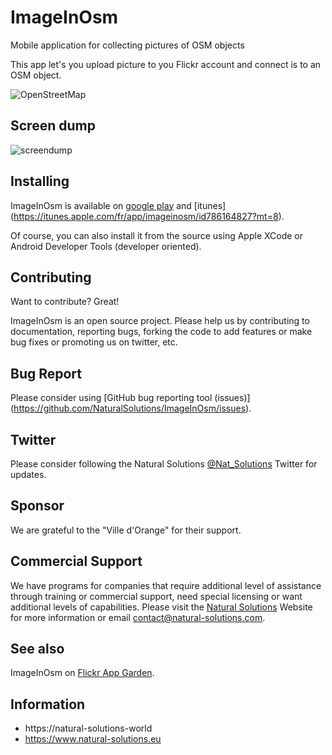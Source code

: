 <!--
Copyright 2013 Natural Solutions

Licensed under the Apache License, Version 2.0 (the "License");
you may not use this file except in compliance with the License.
You may obtain a copy of the License at

   http://www.apache.org/licenses/LICENSE-2.0

Unless required by applicable law or agreed to in writing, software
distributed under the License is distributed on an "AS IS" BASIS,
WITHOUT WARRANTIES OR CONDITIONS OF ANY KIND, either express or implied.
See the License for the specific language governing permissions and
limitations under the License.
-->

ImageInOsm
==========

Mobile application for collecting pictures of OSM objects

This app let's you upload picture to you Flickr account and connect is to an OSM object.

![OpenStreetMap](http://blog.lambert.free.fr/images/openstreetmap.jpg)

Screen dump
----------

![screendump](https://raw.github.com/NaturalSolutions/ImageInOsm/master/docs/ImageInOsm.png)

Installing
----------

ImageInOsm is available on [google play](https://play.google.com/store/apps/details?id=image.in.osm&hl=fr) and [itunes] (https://itunes.apple.com/fr/app/imageinosm/id786164827?mt=8).

Of course, you can also install it from the source using Apple XCode or Android Developer Tools (developer oriented).

Contributing
------------

Want to contribute? Great!

ImageInOsm is an open source project. Please help us by contributing to documentation, reporting bugs, forking the code to add features or make bug fixes or promoting us on twitter, etc.

Bug Report
-----------

Please consider using [GitHub bug reporting tool (issues)] (https://github.com/NaturalSolutions/ImageInOsm/issues).

Twitter
-------

Please consider following the Natural Solutions [@Nat_Solutions](https://twitter.com/Nat_Solutions) Twitter  for updates.

Sponsor
-------

We are grateful to the "Ville d'Orange"  for their support.

Commercial Support
------------------

We have programs for companies that require additional level of assistance through training or commercial support, need special licensing or want additional levels of capabilities. Please visit the  [Natural Solutions](http://www.natural-solutions.eu/) Website for more information  or email contact@natural-solutions.com.

See also
--------

ImageInOsm on [Flickr App Garden](http://www.flickr.com/services/apps/72157633757559485/).

## Information 
- https://natural-solutions-world
- https://www.natural-solutions.eu
